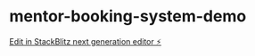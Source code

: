 # mentor-booking-system-demo

[Edit in StackBlitz next generation editor ⚡️](https://stackblitz.com/~/github.com/AbandonedDemon/mentor-booking-system-demo)